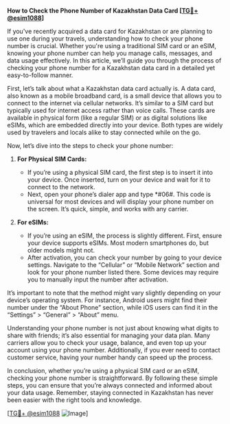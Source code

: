 **How to Check the Phone Number of Kazakhstan Data Card [[TG💪+ @esim1088](https://t.me/s/esim1088)]**

If you've recently acquired a data card for Kazakhstan or are planning to use one during your travels, understanding how to check your phone number is crucial. Whether you're using a traditional SIM card or an eSIM, knowing your phone number can help you manage calls, messages, and data usage effectively. In this article, we’ll guide you through the process of checking your phone number for a Kazakhstan data card in a detailed yet easy-to-follow manner.

First, let’s talk about what a Kazakhstan data card actually is. A data card, also known as a mobile broadband card, is a small device that allows you to connect to the internet via cellular networks. It’s similar to a SIM card but typically used for internet access rather than voice calls. These cards are available in physical form (like a regular SIM) or as digital solutions like eSIMs, which are embedded directly into your device. Both types are widely used by travelers and locals alike to stay connected while on the go.

Now, let’s dive into the steps to check your phone number:

1. **For Physical SIM Cards:** 
   - If you’re using a physical SIM card, the first step is to insert it into your device. Once inserted, turn on your device and wait for it to connect to the network.
   - Next, open your phone’s dialer app and type *#06#. This code is universal for most devices and will display your phone number on the screen. It’s quick, simple, and works with any carrier.

2. **For eSIMs:**
   - If you’re using an eSIM, the process is slightly different. First, ensure your device supports eSIMs. Most modern smartphones do, but older models might not.
   - After activation, you can check your number by going to your device settings. Navigate to the “Cellular” or “Mobile Network” section and look for your phone number listed there. Some devices may require you to manually input the number after activation.

It’s important to note that the method might vary slightly depending on your device’s operating system. For instance, Android users might find their number under the “About Phone” section, while iOS users can find it in the “Settings” > “General” > “About” menu.

Understanding your phone number is not just about knowing what digits to share with friends; it’s also essential for managing your data plan. Many carriers allow you to check your usage, balance, and even top up your account using your phone number. Additionally, if you ever need to contact customer service, having your number handy can speed up the process.

In conclusion, whether you’re using a physical SIM card or an eSIM, checking your phone number is straightforward. By following these simple steps, you can ensure that you’re always connected and informed about your data usage. Remember, staying connected in Kazakhstan has never been easier with the right tools and knowledge.

[[TG💪+ @esim1088](https://t.me/s/esim1088) ![Image](https://i.postimg.cc/Y0z9fWf4/image.png)]